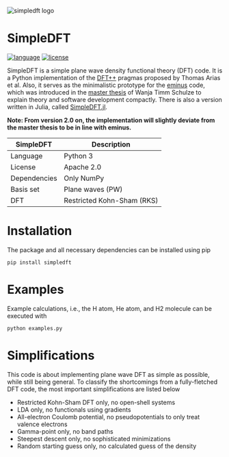 ![simpledft logo](https://gitlab.com/wangenau/simpledft/-/raw/main/logo/simpledft_logo.png)

# SimpleDFT
[![language](https://img.shields.io/badge/language-Python3-green)](https://www.python.org)
[![license](https://img.shields.io/badge/license-APACHE2-lightgrey)](https://gitlab.com/wangenau/simpledft/-/blob/main/LICENSE)

SimpleDFT is a simple plane wave density functional theory (DFT) code.
It is a Python implementation of the [DFT++](https://arxiv.org/abs/cond-mat/9909130) pragmas proposed by Thomas Arias et al.
Also, it serves as the minimalistic prototype for the [eminus](https://gitlab.com/wangenau/eminus) code,
which was introduced in the [master thesis](https://www.researchgate.net/publication/356537762_Domain-averaged_Fermi_holes_A_self-interaction_correction_perspective) of Wanja Timm Schulze to explain theory and software development compactly.
There is also a version written in Julia, called [SimpleDFT.jl](https://gitlab.com/wangenau/simpledft.jl).

**Note: From version 2.0 on, the implementation will slightly deviate from the master thesis to be in line with eminus.**

| SimpleDFT | Description |
| --------- | ----------- |
| Language | Python 3 |
| License | Apache 2.0 |
| Dependencies | Only NumPy |
| Basis set| Plane waves (PW) |
| DFT | Restricted Kohn-Sham (RKS) |

# Installation
The package and all necessary dependencies can be installed using pip

```terminal
pip install simpledft
```

# Examples
Example calculations, i.e., the H atom, He atom, and H2 molecule can be executed with

```terminal
python examples.py
```

# Simplifications
This code is about implementing plane wave DFT as simple as possible, while still being general.
To classify the shortcomings from a fully-fletched DFT code, the most important simplifications are listed below
* Restricted Kohn-Sham DFT only, no open-shell systems
* LDA only, no functionals using gradients
* All-electron Coulomb potential, no pseudopotentials to only treat valence electrons
* Gamma-point only, no band paths
* Steepest descent only, no sophisticated minimizations
* Random starting guess only, no calculated guess of the density
